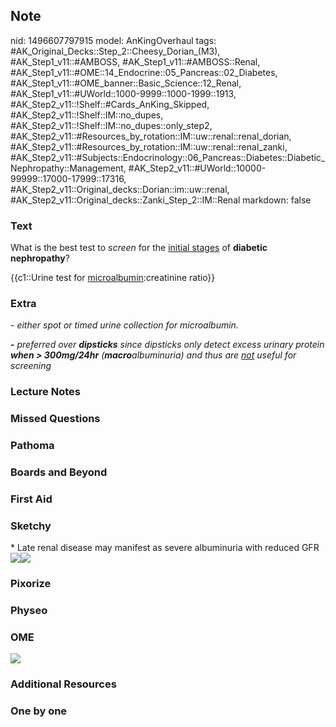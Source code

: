## Note
nid: 1496607797915
model: AnKingOverhaul
tags: #AK_Original_Decks::Step_2::Cheesy_Dorian_(M3), #AK_Step1_v11::#AMBOSS, #AK_Step1_v11::#AMBOSS::Renal, #AK_Step1_v11::#OME::14_Endocrine::05_Pancreas::02_Diabetes, #AK_Step1_v11::#OME_banner::Basic_Science::12_Renal, #AK_Step1_v11::#UWorld::1000-9999::1000-1999::1913, #AK_Step2_v11::!Shelf::#Cards_AnKing_Skipped, #AK_Step2_v11::!Shelf::IM::no_dupes, #AK_Step2_v11::!Shelf::IM::no_dupes::only_step2, #AK_Step2_v11::#Resources_by_rotation::IM::uw::renal::renal_dorian, #AK_Step2_v11::#Resources_by_rotation::IM::uw::renal::renal_zanki, #AK_Step2_v11::#Subjects::Endocrinology::06_Pancreas::Diabetes::Diabetic_Nephropathy::Management, #AK_Step2_v11::#UWorld::10000-99999::17000-17999::17316, #AK_Step2_v11::Original_decks::Dorian::im::uw::renal, #AK_Step2_v11::Original_decks::Zanki_Step_2::IM::Renal
markdown: false

### Text
What is the best test to <i>screen</i> for the <u>initial
stages</u> of <b>diabetic nephropathy</b>?
<div>
  {{c1::Urine test for <u>microalbumin</u>:creatinine ratio}}
</div>

### Extra
<i>- either spot or timed urine collection for microalbumin.</i>
<div>
  <i><b>-</b> preferred over <b>dipsticks</b> since dipsticks only
  detect excess urinary protein <b>when > 300mg/24hr</b>
  (<b>macro</b>albuminuria) and thus are <u>not</u> useful for
  screening</i>
</div>

### Lecture Notes


### Missed Questions


### Pathoma


### Boards and Beyond


### First Aid


### Sketchy
<div>
  * Late renal disease may manifest as severe albuminuria with
  reduced GFR
</div><img src=
"diabetic%20nephropathy%20microalbuminuria_1566160514431.jpg"><img src="Zoverall%20picture%20(104)_1566160514431.JPG">

### Pixorize


### Physeo


### OME
<div class="ome-widget">
  <a href="https://onlinemeded.org/spa/renal?ref=anki"><img src=
  "_OME_AnkiFlashcards_Topic_5.png"></a>
</div>

### Additional Resources


### One by one


